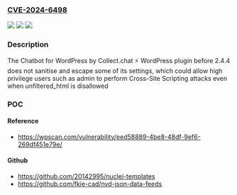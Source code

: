 ### [CVE-2024-6498](https://cve.mitre.org/cgi-bin/cvename.cgi?name=CVE-2024-6498)
![](https://img.shields.io/static/v1?label=Product&message=Chatbot%20for%20WordPress%20by%20Collect.chat%20%E2%9A%A1%EF%B8%8F&color=blue)
![](https://img.shields.io/static/v1?label=Version&message=0%3C%202.4.4%20&color=brighgreen)
![](https://img.shields.io/static/v1?label=Vulnerability&message=CWE-79%20Cross-Site%20Scripting%20(XSS)&color=brighgreen)

### Description

The Chatbot for WordPress by Collect.chat ⚡️ WordPress plugin before 2.4.4 does not sanitise and escape some of its settings, which could allow high privilege users such as admin to perform Cross-Site Scripting attacks even when unfiltered_html is disallowed

### POC

#### Reference
- https://wpscan.com/vulnerability/eed58889-4be8-48df-9ef6-269df451e79e/

#### Github
- https://github.com/20142995/nuclei-templates
- https://github.com/fkie-cad/nvd-json-data-feeds

